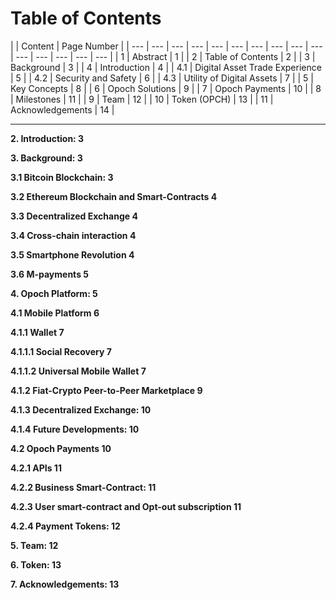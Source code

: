 # Table of Contents



|  | Content | Page Number |
| --- | --- | --- | --- | --- | --- | --- | --- | --- | --- | --- | --- | --- | --- | --- |
| 1 | Abstract | 1 |
| 2 | Table of Contents | 2 |
| 3 | Background | 3 |
| 4 | Introduction | 4 |
| 4.1 | Digital Asset Trade Experience | 5 |
| 4.2 | Security and Safety | 6 |
| 4.3 | Utility of Digital Assets | 7 |
| 5 | Key Concepts | 8 |
| 6 | Opoch Solutions | 9 |
| 7 | Opoch Payments | 10 |
| 8 | Milestones | 11 |
| 9 | Team | 12 |
| 10 | Token \(OPCH\) | 13 |
| 11 | Acknowledgements | 14 |

 

---- 

**2.  Introduction: 3**

**3.  Background: 3**

**3.1 Bitcoin Blockchain: 3**

**3.2 Ethereum Blockchain and Smart-Contracts 4**

**3.3 Decentralized Exchange 4**

**3.4 Cross-chain interaction 4**

**3.5 Smartphone Revolution 4**

**3.6 M-payments 5**

**4.  Opoch Platform: 5**

**4.1 Mobile Platform 6**

**4.1.1 Wallet 7**

**4.1.1.1 Social Recovery 7**

**4.1.1.2 Universal Mobile Wallet 7**

**4.1.2 Fiat-Crypto Peer-to-Peer Marketplace 9**

**4.1.3 Decentralized Exchange: 10**

**4.1.4 Future Developments: 10**

**4.2 Opoch Payments 10**

**4.2.1 APIs 11**

**4.2.2 Business Smart-Contract: 11**

**4.2.3 User smart-contract and Opt-out subscription 11**

**4.2.4 Payment Tokens: 12**

**5. Team: 12**

**6. Token: 13**

**7. Acknowledgements: 13**  


